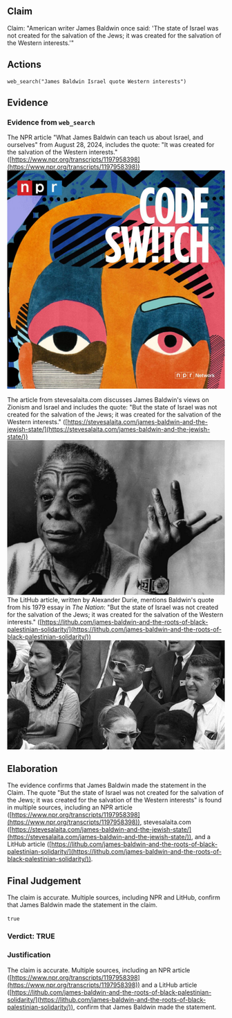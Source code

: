 ## Claim
Claim: "American writer James Baldwin once said: 'The state of Israel was not created for the salvation of the Jews; it was created for the salvation of the Western interests.'"

## Actions
```
web_search("James Baldwin Israel quote Western interests")
```

## Evidence
### Evidence from `web_search`
The NPR article "What James Baldwin can teach us about Israel, and ourselves" from August 28, 2024, includes the quote: "It was created for the salvation of the Western interests." ([https://www.npr.org/transcripts/1197958398](https://www.npr.org/transcripts/1197958398)) ![image 11557](media/2025-08-31_10-33-1756636437-833754.jpg)

The article from stevesalaita.com discusses James Baldwin's views on Zionism and Israel and includes the quote: "But the state of Israel was not created for the salvation of the Jews; it was created for the salvation of the Western interests." ([https://stevesalaita.com/james-baldwin-and-the-jewish-state/](https://stevesalaita.com/james-baldwin-and-the-jewish-state/)) ![image 11558](media/2025-08-31_10-34-1756636445-546196.jpg) The LitHub article, written by Alexander Durie, mentions Baldwin's quote from his 1979 essay in _The Nation_: "But the state of Israel was not created for the salvation of the Jews; it was created for the salvation of the Western interests." ([https://lithub.com/james-baldwin-and-the-roots-of-black-palestinian-solidarity/](https://lithub.com/james-baldwin-and-the-roots-of-black-palestinian-solidarity/)) ![image 11560](media/2025-08-31_10-34-1756636483-319150.jpg)


## Elaboration
The evidence confirms that James Baldwin made the statement in the Claim. The quote "But the state of Israel was not created for the salvation of the Jews; it was created for the salvation of the Western interests" is found in multiple sources, including an NPR article ([https://www.npr.org/transcripts/1197958398](https://www.npr.org/transcripts/1197958398)), stevesalaita.com ([https://stevesalaita.com/james-baldwin-and-the-jewish-state/](https://stevesalaita.com/james-baldwin-and-the-jewish-state/)), and a LitHub article ([https://lithub.com/james-baldwin-and-the-roots-of-black-palestinian-solidarity/](https://lithub.com/james-baldwin-and-the-roots-of-black-palestinian-solidarity/)).


## Final Judgement
The claim is accurate. Multiple sources, including NPR and LitHub, confirm that James Baldwin made the statement in the claim.

`true`


### Verdict: TRUE

### Justification
The claim is accurate. Multiple sources, including an NPR article ([https://www.npr.org/transcripts/1197958398](https://www.npr.org/transcripts/1197958398)) and a LitHub article ([https://lithub.com/james-baldwin-and-the-roots-of-black-palestinian-solidarity/](https://lithub.com/james-baldwin-and-the-roots-of-black-palestinian-solidarity/)), confirm that James Baldwin made the statement.
